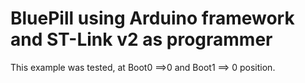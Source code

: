 # BluePill using Arduino framework and ST-Link v2 as programmer

This example was tested, at Boot0 ==>0 and Boot1 ==> 0  position. 